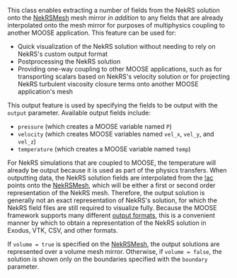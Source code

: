 This class enables extracting a number of fields from the NekRS solution
onto the [NekRSMesh](/mesh/NekRSMesh.md) mesh mirror *in addition* to any
fields that are already interpolated onto the mesh mirror for purposes of
multiphysics coupling to another MOOSE application.
This feature can be used for:

- Quick visualization of the NekRS solution without needing to rely on
  NekRS's custom output format
- Postprocessing the NekRS solution
- Providing one-way coupling to other MOOSE applications, such as for
  transporting scalars based on NekRS's velocity solution or for projecting
  NekRS turbulent viscosity closure terms onto another MOOSE application's mesh

This output feature is used by specifying the fields to be output with the
`output` parameter. Available output fields include:

- `pressure` (which creates a MOOSE variable named `P`)
- `velocity` (which creates MOOSE variables named `vel_x`, `vel_y`, and `vel_z`)
- `temperature` (which creates a MOOSE variable named `temp`)

For NekRS simulations that are coupled to MOOSE, the temperature will already
be output because it is used as part of the physics transfers. When outputting
data, the NekRS solution fields are interpolated from the [!ac](GLL) points
onto the [NekRSMesh](/mesh/NekRSMesh.md), which will be either a first or
second order representation of the NekRS mesh. Therefore, the output solution
is generally not an exact representation of NekRS's solution, for which the
NekRS field files are still required to visualize fully. Because the MOOSE
framework supports many different
[output formats](https://mooseframework.inl.gov/syntax/Outputs/index.html),
this is a convenient manner by which to obtain a representation of the NekRS
solution in Exodus, VTK, CSV, and other formats.

If `volume = true` is specified on the [NekRSMesh](/mesh/NekRSMesh.md),
the output solutions are represented over a volume mesh mirror. Otherwise,
if `volume = false`, the solution is shown only on the boundaries specified
with the `boundary` parameter.
